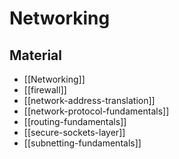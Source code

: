 # Networking

## Material

- [[Networking]]
- [[firewall]]
- [[network-address-translation]]
- [[network-protocol-fundamentals]]
- [[routing-fundamentals]]
- [[secure-sockets-layer]]
- [[subnetting-fundamentals]]
